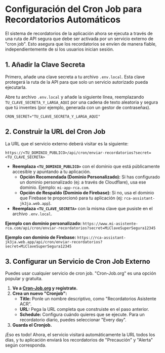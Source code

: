 
# Configuración del Cron Job para Recordatorios Automáticos

El sistema de recordatorios de la aplicación ahora se ejecuta a través de una ruta de API segura que debe ser activada por un servicio externo de "cron job". Esto asegura que los recordatorios se envíen de manera fiable, independientemente de si los usuarios inician sesión.

## 1. Añadir la Clave Secreta

Primero, añade una clave secreta a tu archivo `.env.local`. Esta clave protegerá la ruta de la API para que solo un servicio autorizado pueda ejecutarla.

Abre tu archivo `.env.local` y añade la siguiente línea, reemplazando `TU_CLAVE_SECRETA_Y_LARGA_AQUI` por una cadena de texto aleatoria y segura que tú inventes (por ejemplo, generada con un gestor de contraseñas).

```
CRON_SECRET="TU_CLAVE_SECRETA_Y_LARGA_AQUI"
```

## 2. Construir la URL del Cron Job

La URL que el servicio externo deberá visitar es la siguiente:

`https://<TU_DOMINIO_PUBLICO>/api/cron/enviar-recordatorios?secret=<TU_CLAVE_SECRETA>`

- **Reemplaza `<TU_DOMINIO_PUBLICO>`** con el dominio que está públicamente accesible y apuntando a tu aplicación.
    -   **Opción Recomendada (Dominio Personalizado):** Si has configurado un dominio personalizado (ej: a través de Cloudflare), usa ese dominio. Ejemplo: `mi-app-rca.com`.
    -   **Opción de Respaldo (Dominio de Firebase):** Si no, usa el dominio que Firebase te proporcionó para tu aplicación (ej: `rca-assistant-jk3ja.web.app`).
- **Reemplaza `<TU_CLAVE_SECRETA>`** con la misma clave que pusiste en el archivo `.env.local`.

**Ejemplo con dominio personalizado:**
`https://www.mi-asistente-rca.com/api/cron/enviar-recordatorios?secret=MiClaveSuperSegura12345`

**Ejemplo con dominio de Firebase:**
`https://rca-assistant-jk3ja.web.app/api/cron/enviar-recordatorios?secret=MiClaveSuperSegura12345`


## 3. Configurar un Servicio de Cron Job Externo

Puedes usar cualquier servicio de cron job. "Cron-Job.org" es una opción popular y gratuita.

1.  **Ve a [Cron-Job.org](https://cron-job.org/) y regístrate.**
2.  **Crea un nuevo "Cronjob":**
    -   **Title:** Ponle un nombre descriptivo, como "Recordatorios Asistente ACR".
    -   **URL:** Pega la URL completa que construiste en el paso anterior.
    -   **Schedule:** Configura cuándo quieres que se ejecute. Para un recordatorio diario, puedes seleccionar "Every day".
3.  **Guarda el Cronjob.**

¡Eso es todo! Ahora, el servicio visitará automáticamente la URL todos los días, y tu aplicación enviará los recordatorios de "Precaución" y "Alerta" según corresponda.
